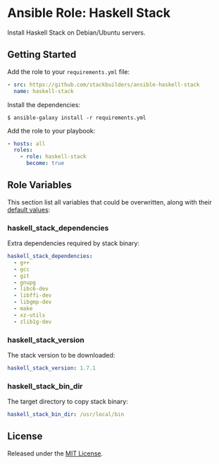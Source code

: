 # Ansible Role: Haskell Stack

Install Haskell Stack on Debian/Ubuntu servers.

## Getting Started

Add the role to your `requirements.yml` file:

```yaml
- src: https://github.com/stackbuilders/ansible-haskell-stack
  name: haskell-stack
```

Install the dependencies:

```
$ ansible-galaxy install -r requirements.yml
```

Add the role to your playbook:

```yaml
- hosts: all
  roles:
    - role: haskell-stack
      become: true
```

## Role Variables

This section list all variables that could be overwritten, along with their
[default values](defaults/main.yml):

### haskell_stack_dependencies

Extra dependencies required by stack binary:

```yaml
haskell_stack_dependencies:
  - g++
  - gcc
  - git
  - gnupg
  - libc6-dev
  - libffi-dev
  - libgmp-dev
  - make
  - xz-utils
  - zlib1g-dev
```

### haskell_stack_version

The stack version to be downloaded:

```yaml
haskell_stack_version: 1.7.1
```

### haskell_stack_bin_dir

The target directory to copy stack binary:

```yaml
haskell_stack_bin_dir: /usr/local/bin
```

## License

Released under the [MIT License](LICENSE).
